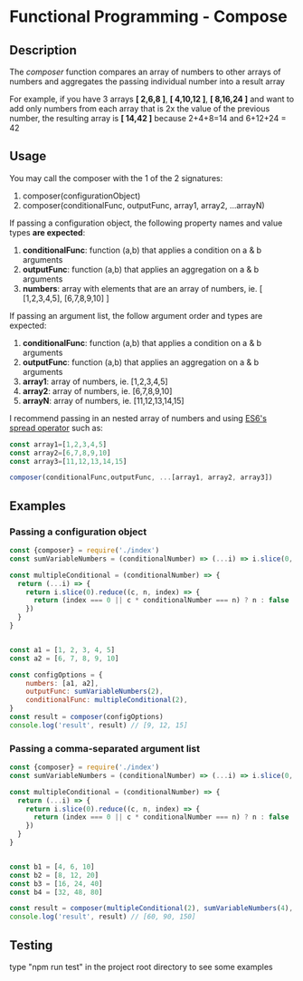 # Functional Programming - Compose
## Description

The *composer* function compares an array of numbers to other arrays of numbers and aggregates the passing individual number into a result array

For example, if you have 3 arrays **[ 2,6,8 ]**, **[ 4,10,12 ]**, **[ 8,16,24 ]** and want to add only numbers from each array that is 2x the value of the previous number, the resulting array is **[ 14,42 ]** because 2+4+8=14 and 6+12+24 = 42 


## Usage
You may call the composer with the 1 of the 2 signatures:
1. composer(configurationObject)
2. composer(conditionalFunc, outputFunc, array1, array2, ...arrayN)

If passing a configuration object, the following property names and value types **are expected**:
1. **conditionalFunc**: function (a,b) that applies a condition on a & b arguments
2. **outputFunc**: function (a,b) that applies an aggregation on a & b arguments
3. **numbers**: array with elements that are an array of numbers, ie. [ [1,2,3,4,5], [6,7,8,9,10] ]

If passing an argument list, the follow argument order and types are expected:
1. **conditionalFunc**: function (a,b) that applies a condition on a & b arguments
2. **outputFunc**: function (a,b) that applies an aggregation on a & b arguments
3. **array1**: array of numbers, ie. [1,2,3,4,5]
4. **array2**: array of numbers, ie. [6,7,8,9,10]
5. **arrayN**: array of numbers, ie. [11,12,13,14,15]

I recommend passing in an nested array of numbers and using [ES6's spread operator](https://developer.mozilla.org/en-US/docs/Web/JavaScript/Reference/Operators/Spread_operator) such as:
```javascript 1.8
const array1=[1,2,3,4,5]
const array2=[6,7,8,9,10]
const array3=[11,12,13,14,15]

composer(conditionalFunc,outputFunc, ...[array1, array2, array3])

```

## Examples
### Passing a configuration object
   
```javascript
const {composer} = require('./index')
const sumVariableNumbers = (conditionalNumber) => (...i) => i.slice(0, conditionalNumber).reduce((c, n) => c + n, 0)

const multipleConditional = (conditionalNumber) => {
  return (...i) => {
    return i.slice(0).reduce((c, n, index) => {
      return (index === 0 || c * conditionalNumber === n) ? n : false
    })
  }
}


const a1 = [1, 2, 3, 4, 5]
const a2 = [6, 7, 8, 9, 10]

const configOptions = {
    numbers: [a1, a2],
    outputFunc: sumVariableNumbers(2),
    conditionalFunc: multipleConditional(2),
}
const result = composer(configOptions)
console.log('result', result) // [9, 12, 15]

```

### Passing a comma-separated argument list
```javascript
const {composer} = require('./index')
const sumVariableNumbers = (conditionalNumber) => (...i) => i.slice(0, conditionalNumber).reduce((c, n) => c + n, 0)

const multipleConditional = (conditionalNumber) => {
  return (...i) => {
    return i.slice(0).reduce((c, n, index) => {
      return (index === 0 || c * conditionalNumber === n) ? n : false
    })
  }
}


const b1 = [4, 6, 10]
const b2 = [8, 12, 20]
const b3 = [16, 24, 40]
const b4 = [32, 48, 80]

const result = composer(multipleConditional(2), sumVariableNumbers(4), b1, b2, b3, b4)
console.log('result', result) // [60, 90, 150]

```
## Testing
type "npm run test" in the project root directory to see some examples 